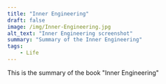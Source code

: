 ```yaml
---
title: "Inner Engineering"
draft: false
image: /img/Inner-Engineering.jpg
alt_text: "Inner Engineering screenshot"
summary: "Summary of the Inner Engineering"
tags:
    - Life
---
```

This is the summary of the book "Inner Engineering"